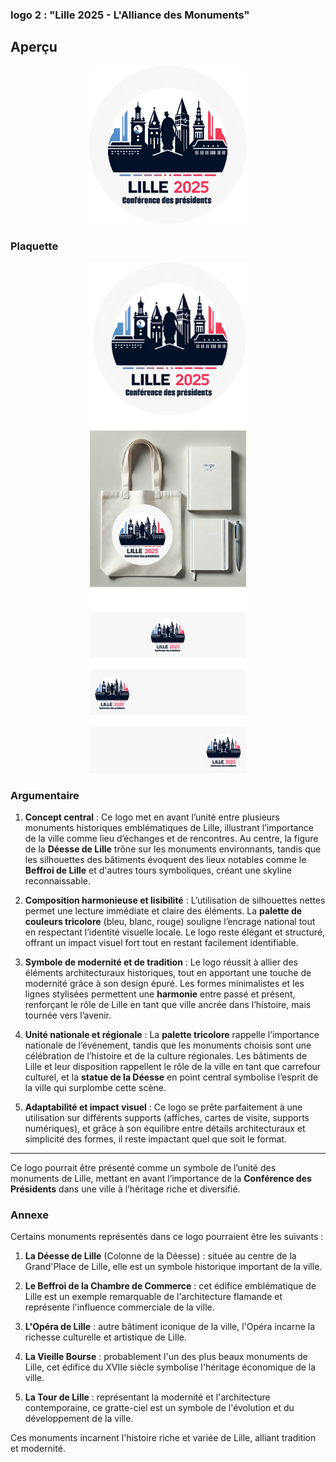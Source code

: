 ### **logo 2 : "Lille 2025 - L'Alliance des Monuments"**

## Aperçu

<div style="text-align:center">
<img src="./logos/logo2-lAlliance-des-Monuments.png" style="width: 50%; height:auto">
</div>

### Plaquette

<div style="text-align:center">
<img src="./plaquette/plaquette_logo2-LAlliance-des-Monuments.png" style="width: 50%; height:auto">
</div>

### **Argumentaire**

1. **Concept central** :
   Ce logo met en avant l’unité entre plusieurs monuments historiques emblématiques de Lille, illustrant l’importance de la ville comme lieu d’échanges et de rencontres. Au centre, la figure de la **Déesse de Lille** trône sur les monuments environnants, tandis que les silhouettes des bâtiments évoquent des lieux notables comme le **Beffroi de Lille** et d'autres tours symboliques, créant une skyline reconnaissable.

2. **Composition harmonieuse et lisibilité** :
   L’utilisation de silhouettes nettes permet une lecture immédiate et claire des éléments. La **palette de couleurs tricolore** (bleu, blanc, rouge) souligne l’encrage national tout en respectant l’identité visuelle locale. Le logo reste élégant et structuré, offrant un impact visuel fort tout en restant facilement identifiable.

3. **Symbole de modernité et de tradition** :
   Le logo réussit à allier des éléments architecturaux historiques, tout en apportant une touche de modernité grâce à son design épuré. Les formes minimalistes et les lignes stylisées permettent une **harmonie** entre passé et présent, renforçant le rôle de Lille en tant que ville ancrée dans l’histoire, mais tournée vers l’avenir.

4. **Unité nationale et régionale** :
   La **palette tricolore** rappelle l’importance nationale de l’événement, tandis que les monuments choisis sont une célébration de l’histoire et de la culture régionales. Les bâtiments de Lille et leur disposition rappellent le rôle de la ville en tant que carrefour culturel, et la **statue de la Déesse** en point central symbolise l’esprit de la ville qui surplombe cette scène.

5. **Adaptabilité et impact visuel** :
   Ce logo se prête parfaitement à une utilisation sur différents supports (affiches, cartes de visite, supports numériques), et grâce à son équilibre entre détails architecturaux et simplicité des formes, il reste impactant quel que soit le format.

---

Ce logo pourrait être présenté comme un symbole de l’unité des monuments de Lille, mettant en avant l’importance de la **Conférence des Présidents** dans une ville à l’héritage riche et diversifié.

### Annexe

Certains monuments représentés dans ce logo pourraient être les suivants :

1. **La Déesse de Lille** (Colonne de la Déesse) : située au centre de la Grand'Place de Lille, elle est un symbole historique important de la ville.

2. **Le Beffroi de la Chambre de Commerce** : cet édifice emblématique de Lille est un exemple remarquable de l'architecture flamande et représente l'influence commerciale de la ville.

3. **L'Opéra de Lille** : autre bâtiment iconique de la ville, l'Opéra incarne la richesse culturelle et artistique de Lille.

4. **La Vieille Bourse** : probablement l'un des plus beaux monuments de Lille, cet édifice du XVIIe siècle symbolise l'héritage économique de la ville.

5. **La Tour de Lille** : représentant la modernité et l'architecture contemporaine, ce gratte-ciel est un symbole de l'évolution et du développement de la ville.

Ces monuments incarnent l'histoire riche et variée de Lille, alliant tradition et modernité.
